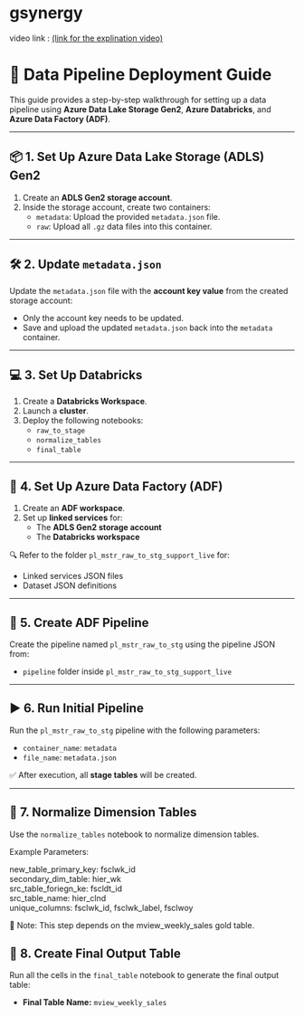 # gsynergy
video link : <a href="https://drive.google.com/file/d/133hB3g202zpZ0QViZwDGMfJRM7xjoyWg/view?usp=drive_link">(link for the explination video)</a>

# 🚀 Data Pipeline Deployment Guide

This guide provides a step-by-step walkthrough for setting up a data pipeline using **Azure Data Lake Storage Gen2**, **Azure Databricks**, and **Azure Data Factory (ADF)**.

---

## 📦 1. Set Up Azure Data Lake Storage (ADLS) Gen2

1. Create an **ADLS Gen2 storage account**.
2. Inside the storage account, create two containers:
   - `metadata`: Upload the provided `metadata.json` file.
   - `raw`: Upload all `.gz` data files into this container.

---

## 🛠️ 2. Update `metadata.json`

Update the `metadata.json` file with the **account key value** from the created storage account:
- Only the account key needs to be updated.
- Save and upload the updated `metadata.json` back into the `metadata` container.

---

## 💻 3. Set Up Databricks

1. Create a **Databricks Workspace**.
2. Launch a **cluster**.
3. Deploy the following notebooks:
   - `raw_to_stage`
   - `normalize_tables`
   - `final_table`

---

## 🔗 4. Set Up Azure Data Factory (ADF)

1. Create an **ADF workspace**.
2. Set up **linked services** for:
   - The **ADLS Gen2 storage account**
   - The **Databricks workspace**

🔍 Refer to the folder `pl_mstr_raw_to_stg_support_live` for:
- Linked services JSON files
- Dataset JSON definitions

---

## 🧪 5. Create ADF Pipeline

Create the pipeline named `pl_mstr_raw_to_stg` using the pipeline JSON from:
- `pipeline` folder inside `pl_mstr_raw_to_stg_support_live`

---

## ▶️ 6. Run Initial Pipeline

Run the `pl_mstr_raw_to_stg` pipeline with the following parameters:
- `container_name`: `metadata`
- `file_name`: `metadata.json`

✅ After execution, all **stage tables** will be created.

---

## 🧹 7. Normalize Dimension Tables

Use the `normalize_tables` notebook to normalize dimension tables.

Example Parameters:

new_table_primary_key: fsclwk_id  
secondary_dim_table: hier_wk  
src_table_foriegn_ke: fscldt_id  
src_table_name: hier_clnd  
unique_columns: fsclwk_id, fsclwk_label, fsclwoy

📌 Note: This step depends on the mview_weekly_sales gold table.

## 🧾 8. Create Final Output Table

Run all the cells in the `final_table` notebook to generate the final output table:

- **Final Table Name:** `mview_weekly_sales`
